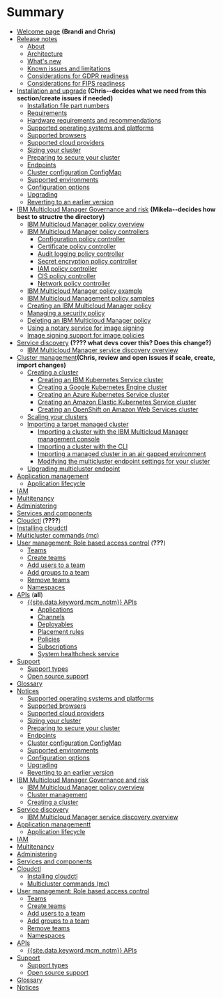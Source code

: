 # Summary
 * [Welcome page](about/welcome_page.html) **(Brandi and Chris)**
 * [Release notes](about/release_notes.md)
   * [About](about/intro.md)
   * [Architecture](about/architecture.md)
   * [What's new](about/whats_new.md)
   * [Known issues and limitations](about/known_issues.md)
   * [Considerations for GDPR readiness](about/gdpr_readiness.md)
   * [Considerations for FIPS readiness](about/fips_compliance.md)
 * [Installation and upgrade](install/installation.md) **(Chris--decides what we need from this section/create issues if needed)**
   * [Installation file part numbers](install/part_numbers.md)
   * [Requirements](install/requirements.md)
   * [Hardware requirements and recommendations](install/hardware_reqs.md)
   * [Supported operating systems and platforms](install/supported_os.md)
   * [Supported browsers](install/supported_browsers.md)
   * [Supported cloud providers](install/supported_clouds.md)
   * [Sizing your cluster](install/plan_capacity.md)
   * [Preparing to secure your cluster](install/plan_security.md)
   * [Endpoints](install/cluster_endpoints.md)
   * [Cluster configuration ConfigMap](install/configmap_cluster.md)
   * [Supported environments](install/environments_overview.md)
   * [Configuration options](install/config_install.md)
   * [Upgrading](install/upgrading.md)
   * [Reverting to an earlier version](install/revert.md)
 * [IBM Multicloud Manager Governance and risk](compliance/compliance_intro.md) **(Mikela--decides how best to structre the directory)**
   * [IBM Multicloud Manager policy overview](compliance/policy_overview.md)
   * [IBM Multicloud Manager policy controllers](compliance/policy_controllers.md)
     * [Configuration policy controller](manage_policies/config_policy_ctrl.md)
     * [Certificate policy controller](manage_policies/cert_policy_ctrl.md)
     * [Audit logging policy controller](compliance/audit_policy_ctrl.md) <!--would like to move this controller into the manage_policies folder later so that all controllers are in one folder-->
     * [Secret encryption policy controller](manage_policies/encrypt_policy.md)
     * [IAM policy controller](compliance/iam_policy_ctrl.md) <!--TBD; if it is ported I want to move the folder into the manage_policis folder-->
     * [CIS policy controller](compliance/cis_policy.md)<!--also want to move this controller into the manage_policies folder-->
     * [Network policy controller](manage_policies/nw_policy_ctrl.md)<!--new controller; made up the "potential" file name-->
   * [IBM Multicloud Manager policy example](compliance/policy_example.md)
   * [IBM Multicloud Management policy samples](manage_policies/policy_samples.md)
   * [Creating an IBM Multicloud Manager policy](compliance/create_policy.md)
   * [Managing a security policy](manage_cluster/manage_grc_policy.md)
   * [Deleting an IBM Multicloud Manager policy](compliance/delete_policy.md)<!--not too much info here; I would like to move the content into the manage_cluster/manage_grc_policy.md-->
   * [Using a notary service for image signing](compliance/notary_server.md)
   * [Image signing support for image policies](compliance/image_policy_signing.md)
 * [Service discovery](working_serv_intro.md) **(???? what devs cover this? Does this change?)**
   * [IBM Multicloud Manager service discovery overview](serv_overview.md)
 * [Cluster management](manage_cluster/intro.md)**(Chris, review and open issues if scale, create, import changes)**
   * [Creating a cluster](manage_cluster/create.md)
     * [Creating an IBM Kubernetes Service cluster](manage_cluster/create_iks..md)
     * [Creating a Google Kubernetes Engine cluster](manage_cluster/create_gke.md)
     * [Creating an Azure Kubernetes Service cluster](manage_cluster/create_aks.md)
     * [Creating an Amazon Elastic Kubernetes Service cluster](manage_cluster/create_eks.md)
     * [Creating an OpenShift on Amazon Web Services cluster](manage_cluster/create_ocp_aws.md)
    * [Scaling your clusters](manage_cluster/scale_mcm.md)
    * [Importing a target managed cluster](manage_cluster/import.md)
      * [Importing a cluster with the IBM Multicloud Manager management console](manage_cluster/import_gui.md)
      * [Importing a cluster with the CLI](manage_cluster/import_cli.md)
      * [Importing a managed cluster in an air gapped environment](manage_cluster/offline_endpoint.md)
      * [Modifying the multicluster endpoint settings for your cluster](manage_cluster/modify_mc_end.md)
    * [Upgrading multicluster endpoint](manage_cluster/upgrade_mc_endpoint.md)
 * [Application management](manage_application/overview.md)
   * [Application lifecycle](manage_application/.md)
 *  [IAM](iam_intro.md)
 *  [Multitenancy](multitenancy.md)
 *  [Administering](admin/intro.md)
 *  [Services and components](components.md)
 *  [Cloudctl](cloudctl_intro.md) (**????**)
   *  [Installing cloudctl](install_cli.md)
   *  [Multicluster commands (mc)](cli_mc_commands.md)
 *  [User management: Role based access control](user_management/assign_role.md) (**???**)
    * [Teams](user_management/teams.md)
     * [Create teams](user_management/create_team.md)
     * [Add users to a team](user_management/add_user.md)
     * [Add groups to a team](user_management/add_group.md)
    * [Remove teams](user_management/remove_team.md)
    * [Namespaces](user_management/projects.md)     
 * [APIs](apis/cfc_api.md) (**all**)
    * [{{site.data.keyword.mcm_notm}} APIs](apis/mcm_apis.md)
      * [Applications](apis/applications.json)<!--need to change to .md file bc swagger is not supported for RH doc-->
      * [Channels](apis/channels.json)<!--same issue-->
      * [Deployables](apis/deployables.json)<!--not sure if this should brought over; same issue-->
      * [Placement rules](apis/placementRules.json)<!--same-->
      * [Policies](apis/policies.json)<!--same-->
      * [Subscriptions](apis/subscriptions.json)<!--same-->
      * [System healthcheck service](apis/system_hc_api.json)<!--need to verify that system healthchek is coming to RACM-->
 * [Support](support.md)
    * [Support types](support_types.md)
    * [Open source support](opensource_support.md)
 * [Glossary](getting_started/glossary.md)
 * [Notices](getting_started/notices.md)
    * [Supported operating systems and platforms](supported_system_config/supported_os.md)
     * [Supported browsers](supported_system_config/supported_browsers.md)
     * [Supported cloud providers](supported_clouds.md)
   * [Sizing your cluster](installing/plan_capacity.md)
   * [Preparing to secure your cluster](installing/plan_security.md)
   * [Endpoints](manage_cluster/cluster_endpoints.md)
   * [Cluster configuration ConfigMap](manage_cluster/configmap_cluster.md)
   * [Supported environments](supported_environments/environments_overview.md)
   * [Configuration options](config_isntall.md)
   * [Upgrading](installing/upgrading.md)
   * [Reverting to an earlier version](installing/revert.md)
 * [IBM Multicloud Manager Governance and risk](compliance.md)
   * [IBM Multicloud Manager policy overview](policy_overview.md)
   * [Cluster management](intro.md)
   * [Creating a cluster](create.md)
 * [Service discovery](working_serv_intro.md)
    * [IBM Multicloud Manager service discovery overview](serv_overview.md)
 * [Application managementt](overview.md)
    * [Application lifecycle](app_lifecycle.md)
 *  [IAM](iam_intro.md)
 *  [Multitenancy](multitenancy.md)
 *  [Administering](admin/intro.md)
 *  [Services and components](components.md)
 *  [Cloudctl](cloudctl_intro.md)
    *  [Installing cloudctl](install_cli.md)
    *  [Multicluster commands (mc)](cli_mc_commands.md)
 *  [User management: Role based access control](user_management/assign_role.md)
    * [Teams](user_management/teams.md)
     * [Create teams](user_management/create_team.md)
     * [Add users to a team](user_management/add_user.md)
     * [Add groups to a team](user_management/add_group.md)
    * [Remove teams](user_management/remove_team.md)
    * [Namespaces](user_management/projects.md)     
 * [APIs](apis/cfc_api.md)
    * [{{site.data.keyword.mcm_notm}} APIs](apis/mcm_apis.md)
 * [Support](support.md)
    * [Support types](support_types.md)
    * [Open source support](opensource_support.md)
 * [Glossary](getting_started/glossary.md)
 * [Notices](getting_started/notices.md)
